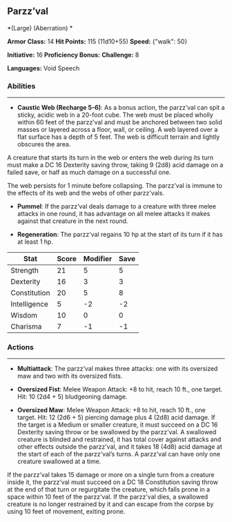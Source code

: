 ## Parzz’val
*(Large) (Aberration) *

**Armor Class:** 14
**Hit Points:** 115 (11d10+55)
**Speed:** {"walk": 50}

**Initiative:** 16
**Proficiency Bonus:**
**Challenge:** 8

**Languages:** Void Speech

### Abilities
 --- 
- **Caustic Web (Recharge 5-6)**: As a bonus action, the parzz’val can spit a sticky, acidic web in a 20-foot cube. The web must be placed wholly within 60 feet of the parzz’val and must be anchored between two solid masses or layered across a floor, wall, or ceiling. A web layered over a flat surface has a depth of 5 feet. The web is difficult terrain and lightly obscures the area.

A creature that starts its turn in the web or enters the web during its turn must make a DC 16 Dexterity saving throw, taking 9 (2d8) acid damage on a failed save, or half as much damage on a successful one.

The web persists for 1 minute before collapsing. The parzz’val is immune to the effects of its web and the webs of other parzz’vals.

- **Pummel**: If the parzz’val deals damage to a creature with three melee attacks in one round, it has advantage on all melee attacks it makes against that creature in the next round.

- **Regeneration**: The parzz’val regains 10 hp at the start of its turn if it has at least 1 hp.



| Stat | Score | Modifier | Save |
| ---- | ---- | ---- | ---- |
| Strength | 21 | 5 | 5 |
| Dexterity | 16 | 3 | 3 |
| Constitution | 20 | 5 | 8 |
| Intelligence | 5 | -2 | -2 |
| Wisdom | 10 | 0 | 0 |
| Charisma | 7 | -1 | -1 |

### Actions
 --- 
- **Multiattack**: The parzz’val makes three attacks: one with its oversized maw and two with its oversized fists.

- **Oversized Fist**: Melee Weapon Attack: +8 to hit, reach 10 ft., one target. Hit: 10 (2d4 + 5) bludgeoning damage.

- **Oversized Maw**: Melee Weapon Attack: +8 to hit, reach 10 ft., one target. Hit: 12 (2d6 + 5) piercing damage plus 4 (2d8) acid damage. If the target is a Medium or smaller creature, it must succeed on a DC 16 Dexterity saving throw or be swallowed by the parzz’val. A swallowed creature is blinded and restrained, it has total cover against attacks and other effects outside the parzz’val, and it takes 18 (4d8) acid damage at the start of each of the parzz’val’s turns. A parzz’val can have only one creature swallowed at a time.

If the parzz’val takes 15 damage or more on a single turn from a creature inside it, the parzz’val must succeed on a DC 18 Constitution saving throw at the end of that turn or regurgitate the creature, which falls prone in a space within 10 feet of the parzz’val. If the parzz’val dies, a swallowed creature is no longer restrained by it and can escape from the corpse by using 10 feet of movement, exiting prone.

